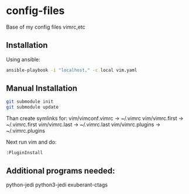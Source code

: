 config-files
============

Base of my config files vimrc,etc

## Installation

Using ansible:
```bash
ansible-playbook -i "localhost," -c local vim.yaml
```

## Manual Installation
```bash
git submodule init
git submodule update
```
Than create symlinks for:
vim/vimconf.vimrc -> ~/.vimrc
vim/vimrc.first -> ~/.vimrc.first
vim/vimrc.last -> ~/.vimrc.last
vim/vimrc.plugins -> ~/.vimrc.plugins

Next run vim and do:
```vim
:PluginInstall
```


## Additional programs needed:
python-jedi
python3-jedi
exuberant-ctags
